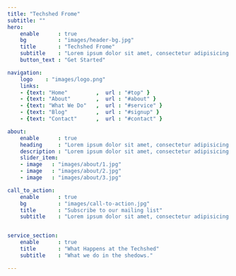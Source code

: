 ```yaml
---
title: "Techshed Frome"
subtitle: ""
hero:
    enable      : true
    bg          : "images/header-bg.jpg"
    title       : "Techshed Frome"
    subtitle    : "Lorem ipsum dolor sit amet, consectetur adipisicing elit, sed do eiusmod tempor incididunt ut labore et dolore magna"
    button_text : "Get Started"

navigation:
    logo    : "images/logo.png"
    links:
    - {text: "Home"         ,  url : "#top" }
    - {text: "About"        ,  url : "#about" }
    - {text: "What We Do"   ,  url : "#service" }
    - {text: "Blog"         ,  url : "#signup" }
    - {text: "Contact"      ,  url : "#contact" }

about:
    enable      : true
    heading     : "Lorem ipsum dolor sit amet, consectetur adipisicing elit. Magnam ipsa recusandae consequatur veniam, reiciendis odit quia eaque vel eius a."
    description : "Lorem ipsum dolor sit amet, consectetur adipisicing elit, sed do eiusmod tempor incididunt ut labore et dolore magna aliqua. Ut enim ad minim veniam, quis nostrud exercitation ulla-mco laboris nisi ut aliquip ex ea commodo consequat. Duis aute irure dolor in Lorem ipsum dolor sit amet, consectetur adipisicing elit. Neque, aspernatur."
    slider_item:
    - image   : "images/about/1.jpg"
    - image   : "images/about/2.jpg"
    - image   : "images/about/3.jpg"

call_to_action:
    enable      : true
    bg          : "images/call-to-action.jpg"
    title       : "Subscribe to our mailing list"
    subtitle    : "Lorem ipsum dolor sit amet, consectetur adipisicing elit, sed do eiusmod"


service_section:
    enable      : true
    title       : "What Happens at the Techshed"
    subtitle    : "What we do in the shedows."

---
```

